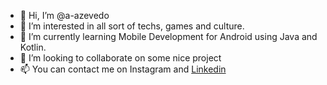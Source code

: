- 👋 Hi, I’m @a-azevedo
- 👀 I’m interested in all sort of techs, games and culture.
- 🌱 I’m currently learning Mobile Development for Android using Java and Kotlin. 
- 💞️ I’m looking to collaborate on some nice project 
- 📫 You can contact me on Instagram and <a href="https://www.linkedin.com/in/aelmajan-azevedo-b4351643/">Linkedin</a>

<!---
a-azevedo/a-azevedo is a ✨ special ✨ repository because its `README.md` (this file) appears on your GitHub profile.
You can click the Preview link to take a look at your changes.
--->

